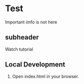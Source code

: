 # Test

Important imfo is not here

## subheader
Watch tutorial

## Local Development

1. Open index.html in your browser.